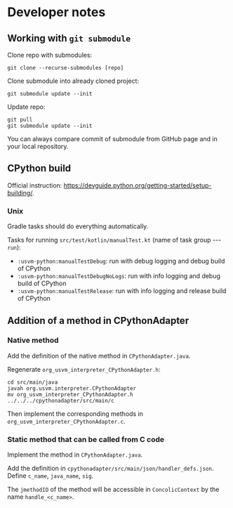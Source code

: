 # Developer notes

## Working with `git submodule`

Clone repo with submodules:
```
git clone --recurse-submodules [repo]
```

Clone submodule into already cloned project:
```
git submodule update --init
```

Update repo:
```
git pull
git submodule update --init
```

You can always compare commit of submodule from GitHub page and in your local repository.

## CPython build

Official instruction: https://devguide.python.org/getting-started/setup-building/.

### Unix

Gradle tasks should do everything automatically.

Tasks for running `src/test/kotlin/manualTest.kt` (name of task group --- `run`): 

- `:usvm-python:manualTestDebug`: run with debug logging and debug build of CPython
- `:usvm-python:manualTestDebugNoLogs`: run with info logging and debug build of CPython
- `:usvm-python:manualTestRelease`: run with info logging and release build of CPython

## Addition of a method in CPythonAdapter

### Native method

Add the definition of the native method in `CPythonAdapter.java`.

Regenerate `org_usvm_interpreter_CPythonAdapter.h`:

```
cd src/main/java
javah org.usvm.interpreter.CPythonAdapter
mv org_usvm_interpreter_CPythonAdapter.h ../../../cpythonadapter/src/main/c
```

Then implement the corresponding methods in `org_usvm_interpreter_CPythonAdapter.c`.

### Static method that can be called from C code

Implement the method in `CPythonAdapter.java`.

Add the definition in `cpythonadapter/src/main/json/handler_defs.json`. Define `c_name`, `java_name`, `sig`.

The `jmethodID` of the method will be accessible in `ConcolicContext` by the name `handle_<c_name>`.
